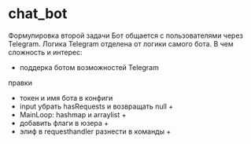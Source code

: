 # chat_bot
Формулировка второй задачи
Бот общается с пользователями через Telegram. 
Логика Telegram отделена от логики самого бота.
В чем сложность и интерес:
- поддерка ботом возможностей Telegram 


правки
- токен и имя бота в конфиги
- input убрать hasRequests и возвращать null +
- MainLoop: hashmap и arraylist +
- добавить флаги в юзера +
- элиф в requesthandler разнести в команды +
